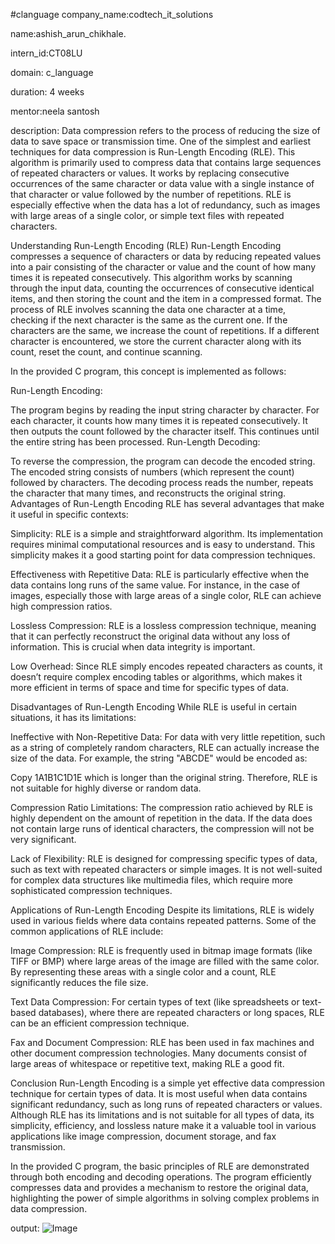 #clanguage
company_name:codtech_it_solutions


name:ashish_arun_chikhale.

intern_id:CT08LU

domain: c_language

duration: 4 weeks

mentor:neela santosh

description:
Data compression refers to the process of reducing the size of data to save space or transmission time. One of the simplest and earliest techniques for data compression is Run-Length Encoding (RLE). This algorithm is primarily used to compress data that contains large sequences of repeated characters or values. It works by replacing consecutive occurrences of the same character or data value with a single instance of that character or value followed by the number of repetitions. RLE is especially effective when the data has a lot of redundancy, such as images with large areas of a single color, or simple text files with repeated characters.

Understanding Run-Length Encoding (RLE)
Run-Length Encoding compresses a sequence of characters or data by reducing repeated values into a pair consisting of the character or value and the count of how many times it is repeated consecutively. This algorithm works by scanning through the input data, counting the occurrences of consecutive identical items, and then storing the count and the item in a compressed format.
The process of RLE involves scanning the data one character at a time, checking if the next character is the same as the current one. If the characters are the same, we increase the count of repetitions. If a different character is encountered, we store the current character along with its count, reset the count, and continue scanning.

In the provided C program, this concept is implemented as follows:

Run-Length Encoding:

The program begins by reading the input string character by character.
For each character, it counts how many times it is repeated consecutively.
It then outputs the count followed by the character itself.
This continues until the entire string has been processed.
Run-Length Decoding:

To reverse the compression, the program can decode the encoded string.
The encoded string consists of numbers (which represent the count) followed by characters.
The decoding process reads the number, repeats the character that many times, and reconstructs the original string.
Advantages of Run-Length Encoding
RLE has several advantages that make it useful in specific contexts:

Simplicity: RLE is a simple and straightforward algorithm. Its implementation requires minimal computational resources and is easy to understand. This simplicity makes it a good starting point for data compression techniques.

Effectiveness with Repetitive Data: RLE is particularly effective when the data contains long runs of the same value. For instance, in the case of images, especially those with large areas of a single color, RLE can achieve high compression ratios.

Lossless Compression: RLE is a lossless compression technique, meaning that it can perfectly reconstruct the original data without any loss of information. This is crucial when data integrity is important.

Low Overhead: Since RLE simply encodes repeated characters as counts, it doesn’t require complex encoding tables or algorithms, which makes it more efficient in terms of space and time for specific types of data.

Disadvantages of Run-Length Encoding
While RLE is useful in certain situations, it has its limitations:

Ineffective with Non-Repetitive Data: For data with very little repetition, such as a string of completely random characters, RLE can actually increase the size of the data. For example, the string "ABCDE" would be encoded as:

Copy
1A1B1C1D1E
which is longer than the original string. Therefore, RLE is not suitable for highly diverse or random data.

Compression Ratio Limitations: The compression ratio achieved by RLE is highly dependent on the amount of repetition in the data. If the data does not contain large runs of identical characters, the compression will not be very significant.

Lack of Flexibility: RLE is designed for compressing specific types of data, such as text with repeated characters or simple images. It is not well-suited for complex data structures like multimedia files, which require more sophisticated compression techniques.

Applications of Run-Length Encoding
Despite its limitations, RLE is widely used in various fields where data contains repeated patterns. Some of the common applications of RLE include:

Image Compression: RLE is frequently used in bitmap image formats (like TIFF or BMP) where large areas of the image are filled with the same color. By representing these areas with a single color and a count, RLE significantly reduces the file size.

Text Data Compression: For certain types of text (like spreadsheets or text-based databases), where there are repeated characters or long spaces, RLE can be an efficient compression technique.

Fax and Document Compression: RLE has been used in fax machines and other document compression technologies. Many documents consist of large areas of whitespace or repetitive text, making RLE a good fit.

Conclusion
Run-Length Encoding is a simple yet effective data compression technique for certain types of data. It is most useful when data contains significant redundancy, such as long runs of repeated characters or values. Although RLE has its limitations and is not suitable for all types of data, its simplicity, efficiency, and lossless nature make it a valuable tool in various applications like image compression, document storage, and fax transmission.

In the provided C program, the basic principles of RLE are demonstrated through both encoding and decoding operations. The program efficiently compresses data and provides a mechanism to restore the original data, highlighting the power of simple algorithms in solving complex problems in data compression.


output:
![Image](https://github.com/user-attachments/assets/f632ea67-3044-4d45-9bba-44aabfc85b05)




